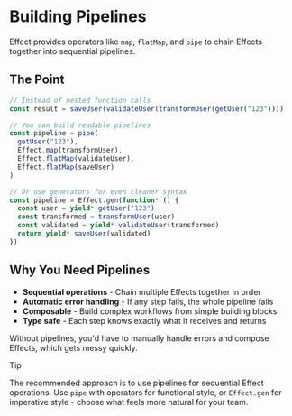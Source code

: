 # Building Pipelines

Effect provides operators like `map`, `flatMap`, and `pipe` to chain Effects together into sequential pipelines.

## The Point

```typescript
// Instead of nested function calls
const result = saveUser(validateUser(transformUser(getUser("123"))))

// You can build readable pipelines
const pipeline = pipe(
  getUser("123"),
  Effect.map(transformUser),
  Effect.flatMap(validateUser),
  Effect.flatMap(saveUser)
)

// Or use generators for even cleaner syntax
const pipeline = Effect.gen(function* () {
  const user = yield* getUser("123")
  const transformed = transformUser(user)
  const validated = yield* validateUser(transformed)
  return yield* saveUser(validated)
})
```

## Why You Need Pipelines

- **Sequential operations** - Chain multiple Effects together in order
- **Automatic error handling** - If any step fails, the whole pipeline fails
- **Composable** - Build complex workflows from simple building blocks
- **Type safe** - Each step knows exactly what it receives and returns

Without pipelines, you'd have to manually handle errors and compose Effects, which gets messy quickly.

>[!TIP]
>The recommended approach is to use pipelines for sequential Effect operations. Use `pipe` with operators for functional style, or `Effect.gen` for imperative style - choose what feels more natural for your team.
